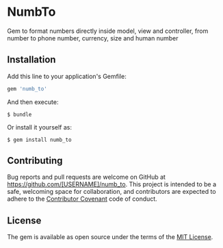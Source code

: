 # NumbTo

[Gem Version]: https://rubygems.org/gems/numb_to

Gem to format numbers directly inside model, view and controller, from number to phone number, currency, size and human number

## Installation

Add this line to your application's Gemfile:

```ruby
gem 'numb_to'
```

And then execute:

    $ bundle

Or install it yourself as:

    $ gem install numb_to

## Contributing

Bug reports and pull requests are welcome on GitHub at https://github.com/[USERNAME]/numb_to. This project is intended to be a safe, welcoming space for collaboration, and contributors are expected to adhere to the [Contributor Covenant](http://contributor-covenant.org) code of conduct.


## License

The gem is available as open source under the terms of the [MIT License](http://opensource.org/licenses/MIT).

